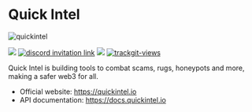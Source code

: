 # Quick Intel
<img src="images/quickintel.png" alt="quickintel">

[![](https://shields.io/github/stars/Quick-Intel?style=social)](https://github.com/Quick-Intel/)
<a href="https://discord.gg/quicki"><img alt="discord invitation link" src="https://dcbadge.vercel.app/api/server/quicki?style=flat"></a>
<a href="https://t.me/Quicki_TG"><img src="https://img.shields.io/endpoint?color=neon&style=flat-square&url=https%3A%2F%2Ftg.sumanjay.workers.dev%2Fquicki_tg"></a>
<a href="https://twitter.com/quickintel_ai"><img src="https://img.shields.io/twitter/follow/quickintel_ai?style=social" alt="trackgit-views" /></a>

Quick Intel is building tools to combat scams, rugs, honeypots and more, making a safer web3 for all.
- Official website: https://quickintel.io
- API documentation: https://docs.quickintel.io
